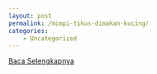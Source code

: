 ```yaml
---
layout: post
permalink: /mimpi-tikus-dimakan-kucing/
categories:
    - Uncategorized
---
```


[Baca Selengkapnya](/01)